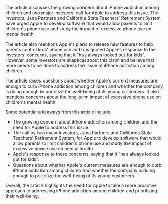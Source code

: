 The article discusses the growing concern about iPhone addiction among children and two major investors' call for Apple to address this issue. The investors, Jana Partners and California State Teachers' Retirement System, have urged Apple to develop software that would allow parents to limit children's phone use and study the impact of excessive phone use on mental health.

The article also mentions Apple's plans to release new features to help parents control kids' phone use and has quoted Apple's response to the investors' concerns, saying that it "has always looked out for kids". However, some investors are skeptical about this claim and believe that more needs to be done to address the issue of iPhone addiction among children.

The article raises questions about whether Apple's current measures are enough to curb iPhone addiction among children and whether the company is doing enough to prioritize the well-being of its young customers. It also mentions concerns about the long-term impact of excessive phone use on children's mental health.

Some potential takeaways from this article include:

* The growing concern about iPhone addiction among children and the need for Apple to address this issue.
* The call by two major investors, Jana Partners and California State Teachers' Retirement System, for Apple to develop software that would allow parents to limit children's phone use and study the impact of excessive phone use on mental health.
* Apple's response to these concerns, saying that it "has always looked out for kids".
* Questions about whether Apple's current measures are enough to curb iPhone addiction among children and whether the company is doing enough to prioritize the well-being of its young customers.

Overall, the article highlights the need for Apple to take a more proactive approach to addressing iPhone addiction among children and prioritizing their well-being.